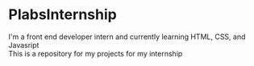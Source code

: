 # PlabsInternship

I'm a front end developer intern and currently learning HTML, CSS, and Javasript <br>
This is a repository for my projects for my internship 

